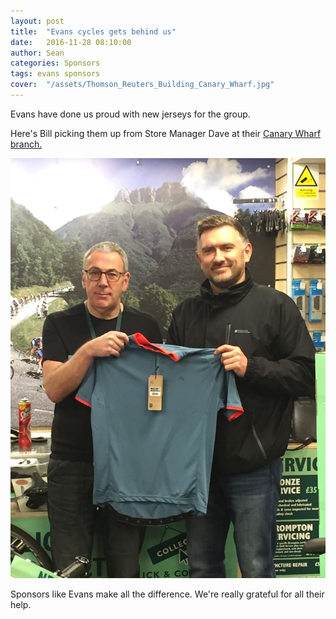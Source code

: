 ```yaml
---
layout: post
title:  "Evans cycles gets behind us"
date:   2016-11-28 08:10:00
author: Sean
categories: Sponsors
tags: evans sponsors
cover:  "/assets/Thomson_Reuters_Building_Canary_Wharf.jpg"
---
```


Evans have done us proud with new jerseys for the group.

Here's Bill picking them up from Store Manager Dave at their [Canary
Wharf branch.](https://www.evanscycles.com/store/canarywharf)

<img src="/assets/EvansSponsorshipJersey.jpeg"
alt="Dave presenting Bill with the groups sponsored jerseys" />

Sponsors like Evans make all the difference.  We're really
grateful for all their help.
